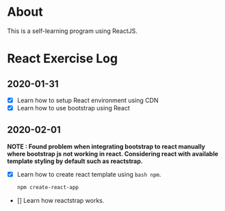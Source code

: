# About
This is a self-learning program using ReactJS.
# React Exercise Log
## 2020-01-31
- [x] Learn how to setup React environment using CDN
- [x] Learn how to use bootstrap using React

## 2020-02-01
**NOTE : Found problem when integrating bootstrap to react manually where bootstrap js not working in react. Considering react with available template styling by default such as reactstrap.**
- [x] Learn how to create react template using ```bash npm```.
	```bash
	npm create-react-app
	```
- [] Learn how reactstrap works.
